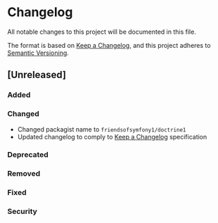 # Changelog
All notable changes to this project will be documented in this file.

The format is based on [Keep a Changelog](https://keepachangelog.com/en/1.0.0/),
and this project adheres to [Semantic Versioning](https://semver.org/spec/v2.0.0.html).

## [Unreleased]
### Added
### Changed
- Changed packagist name to `friendsofsymfony1/doctrine1`
- Updated changelog to comply to [Keep a Changelog](https://keepachangelog.com/en/1.0.0/) specification
### Deprecated
### Removed
### Fixed
### Security
